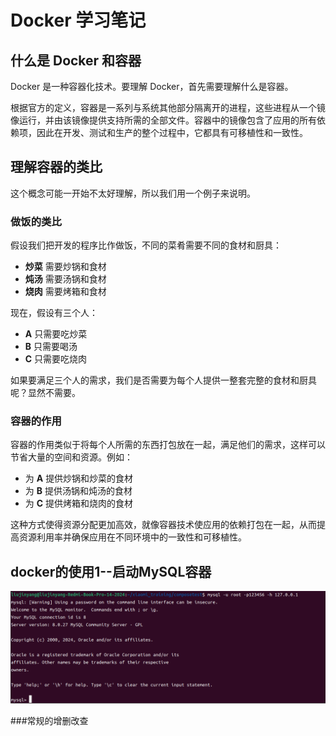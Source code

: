 # Docker 学习笔记

## 什么是 Docker 和容器

Docker 是一种容器化技术。要理解 Docker，首先需要理解什么是容器。

根据官方的定义，容器是一系列与系统其他部分隔离开的进程，这些进程从一个镜像运行，并由该镜像提供支持所需的全部文件。容器中的镜像包含了应用的所有依赖项，因此在开发、测试和生产的整个过程中，它都具有可移植性和一致性。

## 理解容器的类比

这个概念可能一开始不太好理解，所以我们用一个例子来说明。

### 做饭的类比

假设我们把开发的程序比作做饭，不同的菜肴需要不同的食材和厨具：

- **炒菜** 需要炒锅和食材
- **炖汤** 需要汤锅和食材
- **烧肉** 需要烤箱和食材

现在，假设有三个人：
- **A** 只需要吃炒菜
- **B** 只需要喝汤
- **C** 只需要吃烧肉

如果要满足三个人的需求，我们是否需要为每个人提供一整套完整的食材和厨具呢？显然不需要。

### 容器的作用

容器的作用类似于将每个人所需的东西打包放在一起，满足他们的需求，这样可以节省大量的空间和资源。例如：

- 为 **A** 提供炒锅和炒菜的食材
- 为 **B** 提供汤锅和炖汤的食材
- 为 **C** 提供烤箱和烧肉的食材

这种方式使得资源分配更加高效，就像容器技术使应用的依赖打包在一起，从而提高资源利用率并确保应用在不同环境中的一致性和可移植性。

## docker的使用1--启动MySQL容器
![](https://github.com/whu-ljy/2024_training/blob/4570904840f90e8e6feea88e23077f000c8ac424/120dcc53e504bc3d1f244c0b8960c6ee.png)

###常规的增删改查
![]()

